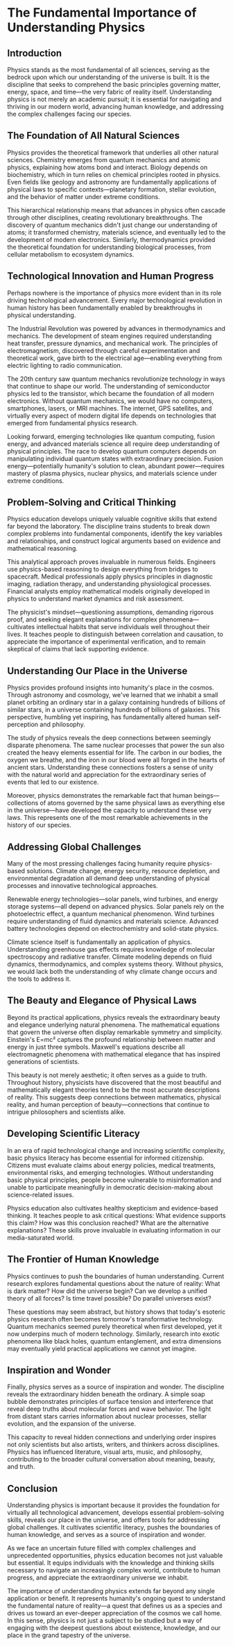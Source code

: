 # The Fundamental Importance of Understanding Physics

## Introduction

Physics stands as the most fundamental of all sciences, serving as the bedrock upon which our understanding of the universe is built. It is the discipline that seeks to comprehend the basic principles governing matter, energy, space, and time—the very fabric of reality itself. Understanding physics is not merely an academic pursuit; it is essential for navigating and thriving in our modern world, advancing human knowledge, and addressing the complex challenges facing our species.

## The Foundation of All Natural Sciences

Physics provides the theoretical framework that underlies all other natural sciences. Chemistry emerges from quantum mechanics and atomic physics, explaining how atoms bond and interact. Biology depends on biochemistry, which in turn relies on chemical principles rooted in physics. Even fields like geology and astronomy are fundamentally applications of physical laws to specific contexts—planetary formation, stellar evolution, and the behavior of matter under extreme conditions.

This hierarchical relationship means that advances in physics often cascade through other disciplines, creating revolutionary breakthroughs. The discovery of quantum mechanics didn't just change our understanding of atoms; it transformed chemistry, materials science, and eventually led to the development of modern electronics. Similarly, thermodynamics provided the theoretical foundation for understanding biological processes, from cellular metabolism to ecosystem dynamics.

## Technological Innovation and Human Progress

Perhaps nowhere is the importance of physics more evident than in its role driving technological advancement. Every major technological revolution in human history has been fundamentally enabled by breakthroughs in physical understanding.

The Industrial Revolution was powered by advances in thermodynamics and mechanics. The development of steam engines required understanding heat transfer, pressure dynamics, and mechanical work. The principles of electromagnetism, discovered through careful experimentation and theoretical work, gave birth to the electrical age—enabling everything from electric lighting to radio communication.

The 20th century saw quantum mechanics revolutionize technology in ways that continue to shape our world. The understanding of semiconductor physics led to the transistor, which became the foundation of all modern electronics. Without quantum mechanics, we would have no computers, smartphones, lasers, or MRI machines. The internet, GPS satellites, and virtually every aspect of modern digital life depends on technologies that emerged from fundamental physics research.

Looking forward, emerging technologies like quantum computing, fusion energy, and advanced materials science all require deep understanding of physical principles. The race to develop quantum computers depends on manipulating individual quantum states with extraordinary precision. Fusion energy—potentially humanity's solution to clean, abundant power—requires mastery of plasma physics, nuclear physics, and materials science under extreme conditions.

## Problem-Solving and Critical Thinking

Physics education develops uniquely valuable cognitive skills that extend far beyond the laboratory. The discipline trains students to break down complex problems into fundamental components, identify the key variables and relationships, and construct logical arguments based on evidence and mathematical reasoning.

This analytical approach proves invaluable in numerous fields. Engineers use physics-based reasoning to design everything from bridges to spacecraft. Medical professionals apply physics principles in diagnostic imaging, radiation therapy, and understanding physiological processes. Financial analysts employ mathematical models originally developed in physics to understand market dynamics and risk assessment.

The physicist's mindset—questioning assumptions, demanding rigorous proof, and seeking elegant explanations for complex phenomena—cultivates intellectual habits that serve individuals well throughout their lives. It teaches people to distinguish between correlation and causation, to appreciate the importance of experimental verification, and to remain skeptical of claims that lack supporting evidence.

## Understanding Our Place in the Universe

Physics provides profound insights into humanity's place in the cosmos. Through astronomy and cosmology, we've learned that we inhabit a small planet orbiting an ordinary star in a galaxy containing hundreds of billions of similar stars, in a universe containing hundreds of billions of galaxies. This perspective, humbling yet inspiring, has fundamentally altered human self-perception and philosophy.

The study of physics reveals the deep connections between seemingly disparate phenomena. The same nuclear processes that power the sun also created the heavy elements essential for life. The carbon in our bodies, the oxygen we breathe, and the iron in our blood were all forged in the hearts of ancient stars. Understanding these connections fosters a sense of unity with the natural world and appreciation for the extraordinary series of events that led to our existence.

Moreover, physics demonstrates the remarkable fact that human beings—collections of atoms governed by the same physical laws as everything else in the universe—have developed the capacity to understand these very laws. This represents one of the most remarkable achievements in the history of our species.

## Addressing Global Challenges

Many of the most pressing challenges facing humanity require physics-based solutions. Climate change, energy security, resource depletion, and environmental degradation all demand deep understanding of physical processes and innovative technological approaches.

Renewable energy technologies—solar panels, wind turbines, and energy storage systems—all depend on advanced physics. Solar panels rely on the photoelectric effect, a quantum mechanical phenomenon. Wind turbines require understanding of fluid dynamics and materials science. Advanced battery technologies depend on electrochemistry and solid-state physics.

Climate science itself is fundamentally an application of physics. Understanding greenhouse gas effects requires knowledge of molecular spectroscopy and radiative transfer. Climate modeling depends on fluid dynamics, thermodynamics, and complex systems theory. Without physics, we would lack both the understanding of why climate change occurs and the tools to address it.

## The Beauty and Elegance of Physical Laws

Beyond its practical applications, physics reveals the extraordinary beauty and elegance underlying natural phenomena. The mathematical equations that govern the universe often display remarkable symmetry and simplicity. Einstein's E=mc² captures the profound relationship between matter and energy in just three symbols. Maxwell's equations describe all electromagnetic phenomena with mathematical elegance that has inspired generations of scientists.

This beauty is not merely aesthetic; it often serves as a guide to truth. Throughout history, physicists have discovered that the most beautiful and mathematically elegant theories tend to be the most accurate descriptions of reality. This suggests deep connections between mathematics, physical reality, and human perception of beauty—connections that continue to intrigue philosophers and scientists alike.

## Developing Scientific Literacy

In an era of rapid technological change and increasing scientific complexity, basic physics literacy has become essential for informed citizenship. Citizens must evaluate claims about energy policies, medical treatments, environmental risks, and emerging technologies. Without understanding basic physical principles, people become vulnerable to misinformation and unable to participate meaningfully in democratic decision-making about science-related issues.

Physics education also cultivates healthy skepticism and evidence-based thinking. It teaches people to ask critical questions: What evidence supports this claim? How was this conclusion reached? What are the alternative explanations? These skills prove invaluable in evaluating information in our media-saturated world.

## The Frontier of Human Knowledge

Physics continues to push the boundaries of human understanding. Current research explores fundamental questions about the nature of reality: What is dark matter? How did the universe begin? Can we develop a unified theory of all forces? Is time travel possible? Do parallel universes exist?

These questions may seem abstract, but history shows that today's esoteric physics research often becomes tomorrow's transformative technology. Quantum mechanics seemed purely theoretical when first developed, yet it now underpins much of modern technology. Similarly, research into exotic phenomena like black holes, quantum entanglement, and extra dimensions may eventually yield practical applications we cannot yet imagine.

## Inspiration and Wonder

Finally, physics serves as a source of inspiration and wonder. The discipline reveals the extraordinary hidden beneath the ordinary. A simple soap bubble demonstrates principles of surface tension and interference that reveal deep truths about molecular forces and wave behavior. The light from distant stars carries information about nuclear processes, stellar evolution, and the expansion of the universe.

This capacity to reveal hidden connections and underlying order inspires not only scientists but also artists, writers, and thinkers across disciplines. Physics has influenced literature, visual arts, music, and philosophy, contributing to the broader cultural conversation about meaning, beauty, and truth.

## Conclusion

Understanding physics is important because it provides the foundation for virtually all technological advancement, develops essential problem-solving skills, reveals our place in the universe, and offers tools for addressing global challenges. It cultivates scientific literacy, pushes the boundaries of human knowledge, and serves as a source of inspiration and wonder.

As we face an uncertain future filled with complex challenges and unprecedented opportunities, physics education becomes not just valuable but essential. It equips individuals with the knowledge and thinking skills necessary to navigate an increasingly complex world, contribute to human progress, and appreciate the extraordinary universe we inhabit.

The importance of understanding physics extends far beyond any single application or benefit. It represents humanity's ongoing quest to understand the fundamental nature of reality—a quest that defines us as a species and drives us toward an ever-deeper appreciation of the cosmos we call home. In this sense, physics is not just a subject to be studied but a way of engaging with the deepest questions about existence, knowledge, and our place in the grand tapestry of the universe.
